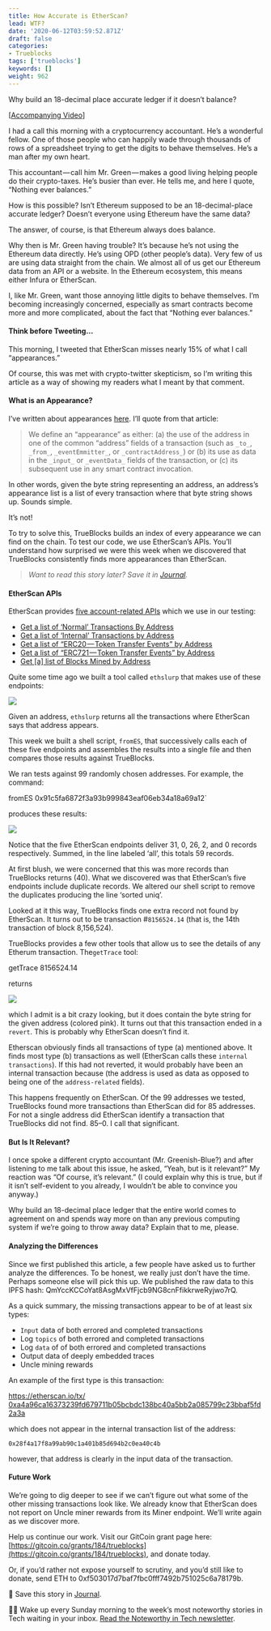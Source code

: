```yaml
---
title: How Accurate is EtherScan?
lead: WTF?
date: '2020-06-12T03:59:52.871Z'
draft: false
categories:
- Trueblocks
tags: ['trueblocks']
keywords: []
weight: 962
---
```


Why build an 18-decimal place accurate ledger if it doesn’t balance?

\[[Accompanying Video](https://www.youtube.com/watch?v=IFbH010A-QA)\]

I had a call this morning with a cryptocurrency accountant. He’s a wonderful fellow. One of those people who can happily wade through thousands of rows of a spreadsheet trying to get the digits to behave themselves. He’s a man after my own heart.

This accountant — call him Mr. Green — makes a good living helping people do their crypto-taxes. He’s busier than ever. He tells me, and here I quote, “Nothing ever balances.”

How is this possible? Isn’t Ethereum supposed to be an 18-decimal-place accurate ledger? Doesn’t everyone using Ethereum have the same data?

The answer, of course, is that Ethereum always does balance.

Why then is Mr. Green having trouble? It’s because he’s not using the Ethereum data directly. He’s using OPD (other people’s data). Very few of us are using data straight from the chain. We almost all of us get our Ethereum data from an API or a website. In the Ethereum ecosystem, this means either Infura or EtherScan.

I, like Mr. Green, want those annoying little digits to behave themselves. I’m becoming increasingly concerned, especially as smart contracts become more and more complicated, about the fact that “Nothing ever balances.”

#### Think before Tweeting…

This morning, I tweeted that EtherScan misses nearly 15% of what I call “appearances.”

Of course, this was met with crypto-twitter skepticism, so I‘m writing this article as a way of showing my readers what I meant by that comment.

#### What is an Appearance?

I’ve written about appearances [here](https://medium.com/@tjayrush/indexing-addresses-on-the-ethereum-blockchain-5c0806161eb9). I’ll quote from that article:

> We define an “appearance” as either: (a) the use of the address in one of the common “address” fields of a transaction (such as `_to_`, `_from_`, `_eventEmmitter_`, or `_contractAddress_`) or (b) its use as data in the `_input_` or `_eventData_` fields of the transaction, or (c) its subsequent use in any smart contract invocation.

In other words, given the byte string representing an address, an address’s appearance list is a list of every transaction where that byte string shows up. Sounds simple.

It’s not!

To try to solve this, TrueBlocks builds an index of every appearance we can find on the chain. To test our code, we use EtherScan’s APIs. You’ll understand how surprised we were this week when we discovered that TrueBlocks consistently finds more appearances than EtherScan.

> _Want to read this story later? Save it in_ [_Journal_](https://usejournal.com/?utm_source=medium.com&utm_medium=blog&utm_campaign=noteworthy&utm_content=eid7)_._

#### EtherScan APIs

EtherScan provides [five account-related APIs](https://etherscan.io/apis#accounts) which we use in our testing:

* [Get a list of ‘Normal’ Transactions By Address](http://api.etherscan.io/api?module=account&action=txlist&address=0xddbd2b932c763ba5b1b7ae3b362eac3e8d40121a&startblock=0&endblock=99999999&sort=asc&apikey=YourApiKeyToken)
* [Get a list of ‘Internal’ Transactions by Address](http://api.etherscan.io/api?module=account&action=txlistinternal&address=0x2c1ba59d6f58433fb1eaee7d20b26ed83bda51a3&startblock=0&endblock=2702578&sort=asc&apikey=YourApiKeyToken)
* [Get a list of “ERC20 — Token Transfer Events” by Address](http://api.etherscan.io/api?module=account&action=tokentx&address=0x4e83362442b8d1bec281594cea3050c8eb01311c&startblock=0&endblock=999999999&sort=asc&apikey=YourApiKeyToken)
* [Get a list of “ERC721 — Token Transfer Events” by Address](http://api.etherscan.io/api?module=account&action=tokennfttx&address=0x6975be450864c02b4613023c2152ee0743572325&startblock=0&endblock=999999999&sort=asc&apikey=YourApiKeyToken)
* [Get \[a\] list of Blocks Mined by Address](https://api.etherscan.io/api?module=account&action=getminedblocks&address=0x9dd134d14d1e65f84b706d6f205cd5b1cd03a46b&blocktype=blocks&apikey=YourApiKeyToken)

Quite some time ago we built a tool called `ethslurp` that makes use of these endpoints:

![](/blog/img/038-How-Accurate-is-EtherScan-001.png)

Given an address, `ethslurp` returns all the transactions where EtherScan says that address appears.

This week we built a shell script, `fromES`, that successively calls each of these five endpoints and assembles the results into a single file and then compares those results against TrueBlocks.

We ran tests against 99 randomly chosen addresses. For example, the command:

fromES 0x91c5fa6872f3a93b999843eaf06eb34a18a69a12\`

produces these results:

![](/blog/img/038-How-Accurate-is-EtherScan-002.png)

Notice that the five EtherScan endpoints deliver 31, 0, 26, 2, and 0 records respectively. Summed, in the line labeled ‘all’, this totals 59 records.

At first blush, we were concerned that this was more records than TrueBlocks returns (40). What we discovered was that EtherScan’s five endpoints include duplicate records. We altered our shell script to remove the duplicates producing the line ‘sorted uniq’.

Looked at it this way, TrueBlocks finds one extra record not found by EtherScan. It turns out to be transaction #`8156524.14` (that is, the 14th transaction of block 8,156,524).

TrueBlocks provides a few other tools that allow us to see the details of any Etherum transaction. The`getTrace` tool:

getTrace 8156524.14

returns

![](/blog/img/038-How-Accurate-is-EtherScan-003.png)

which I admit is a bit crazy looking, but it does contain the byte string for the given address (colored pink). It turns out that this transaction ended in a `revert`. This is probably why EtherScan doesn’t find it.

Etherscan obviously finds all transactions of type (a) mentioned above. It finds most type (b) transactions as well (EtherScan calls these `internal transactions`). If this had not reverted, it would probably have been an internal transaction because (the address is used as data as opposed to being one of the `address-related` fields).

This happens frequently on EtherScan. Of the 99 addresses we tested, TrueBlocks found more transactions than EtherScan did for 85 addresses. For not a single address did EtherScan identify a transaction that TrueBlocks did not find. 85–0. I call that significant.

#### But Is It Relevant?

I once spoke a different crypto accountant (Mr. Greenish-Blue?) and after listening to me talk about this issue, he asked, “Yeah, but is it relevant?” My reaction was “Of course, it’s relevant.” (I could explain why this is true, but if it isn’t self-evident to you already, I wouldn’t be able to convince you anyway.)

Why build an 18-decimal place ledger that the entire world comes to agreement on and spends way more on than any previous computing system if we’re going to throw away data? Explain that to me, please.

#### Analyzing the Differences

Since we first published this article, a few people have asked us to further analyze the differences. To be honest, we really just don’t have the time. Perhaps someone else will pick this up. We published the raw data to this IPFS hash: QmYccKCCoYat8AsgMxVfFjcb9NG8cnFfikkrweRyjwo7rQ.

As a quick summary, the missing transactions appear to be of at least six types:

* `Input` data of both errored and completed transactions
* Log `topics` of both errored and completed transactions
* Log `data` of of both errored and completed transactions
* Output data of deeply embedded traces
* Uncle mining rewards

An example of the first type is this transaction:

[https://etherscan.io/tx/ 0xa4a96ca16373239fd679711b05bcbdc138bc40a5bb2a085799c23bbaf5fd2a3a](https://etherscan.io/tx/0xa4a96ca16373239fd679711b05bcbdc138bc40a5bb2a085799c23bbaf5fd2a3a)

which does not appear in the internal transaction list of the address:

`0x28f4a17f8a99ab90c1a401b85d694b2c0ea40c4b`

however, that address is clearly in the input data of the transaction.

#### Future Work

We’re going to dig deeper to see if we can’t figure out what some of the other missing transactions look like. We already know that EtherScan does not report on Uncle miner rewards from its Miner endpoint. We’ll write again as we discover more.

Help us continue our work. Visit our GitCoin grant page here: [https://gitcoin.co/grants/184/trueblocks](https://gitcoin.co/grants/184/trueblocks), and donate today.

Or, if you’d rather not expose yourself to scrutiny, and you’d still like to donate, send ETH to 0xf503017d7baf7fbc0fff7492b751025c6a78179b.

📝 Save this story in [Journal](https://usejournal.com/?utm_source=medium.com&utm_medium=noteworthy_blog&utm_campaign=tech&utm_content=guest_post_read_later_text).

👩‍💻 Wake up every Sunday morning to the week’s most noteworthy stories in Tech waiting in your inbox. [Read the Noteworthy in Tech newsletter](https://usejournal.com/newsletter/noteworthy-in-tech/?utm_source=medium.com&utm_medium=noteworthy_blog&utm_campaign=tech&utm_content=guest_post_text).

